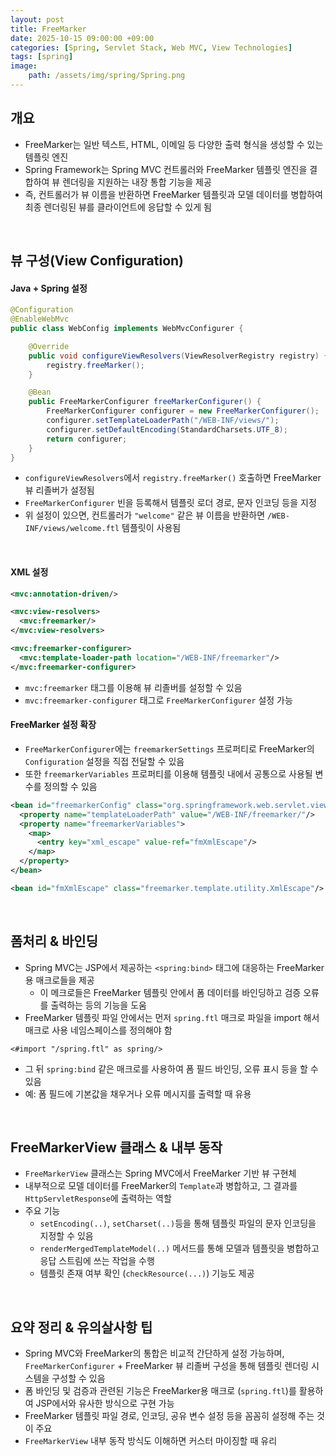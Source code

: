 ```yaml
---
layout: post
title: FreeMarker
date: 2025-10-15 09:00:00 +09:00
categories: [Spring, Servlet Stack, Web MVC, View Technologies]
tags: [spring]
image:
    path: /assets/img/spring/Spring.png
---
```


## 개요

- FreeMarker는 일반 텍스트, HTML, 이메일 등 다양한 출력 형식을 생성할 수 있는 템플릿 엔진
- Spring Framework는 Spring MVC 컨트롤러와 FreeMarker 템플릿 엔진을 결합하여 뷰 렌더링을 지원하는 내장 통합 기능을 제공
- 즉, 컨트롤러가 뷰 이름을 반환하면 FreeMarker 템플릿과 모델 데이터를 병합하여 최종 렌더링된 뷰를 클라이언트에 응답할 수 있게 됨

<br>

## 뷰 구성(View Configuration)

#### Java + Spring 설정

```java
@Configuration
@EnableWebMvc
public class WebConfig implements WebMvcConfigurer {

    @Override
    public void configureViewResolvers(ViewResolverRegistry registry) {
        registry.freeMarker();
    }

    @Bean
    public FreeMarkerConfigurer freeMarkerConfigurer() {
        FreeMarkerConfigurer configurer = new FreeMarkerConfigurer();
        configurer.setTemplateLoaderPath("/WEB-INF/views/");
        configurer.setDefaultEncoding(StandardCharsets.UTF_8);
        return configurer;
    }
}
```

- `configureViewResolvers`에서 `registry.freeMarker()` 호출하면 FreeMarker 뷰 리졸버가 설정됨
- `FreeMarkerConfigurer` 빈을 등록해서 템플릿 로더 경로, 문자 인코딩 등을 지정
- 위 설정이 있으면, 컨트롤러가 `"welcome"` 같은 뷰 이름을 반환하면 `/WEB-INF/views/welcome.ftl` 템플릿이 사용됨

<br>

#### XML 설정 


```xml
<mvc:annotation-driven/>

<mvc:view-resolvers>
  <mvc:freemarker/>
</mvc:view-resolvers>

<mvc:freemarker-configurer>
  <mvc:template-loader-path location="/WEB-INF/freemarker"/>
</mvc:freemarker-configurer>
```

- `mvc:freemarker` 태그를 이용해 뷰 리졸버를 설정할 수 있음
- `mvc:freemarker-configurer` 태그로 `FreeMarkerConfigurer` 설정 가능

#### FreeMarker 설정 확장

- `FreeMarkerConfigurer`에는 `freemarkerSettings` 프로퍼티로 FreeMarker의 `Configuration` 설정을 직접 전달할 수 있음
- 또한 `freemarkerVariables` 프로퍼티를 이용해 템플릿 내에서 공통으로 사용될 변수를 정의할 수 있음

```xml
<bean id="freemarkerConfig" class="org.springframework.web.servlet.view.freemarker.FreeMarkerConfigurer">
  <property name="templateLoaderPath" value="/WEB-INF/freemarker/"/>
  <property name="freemarkerVariables">
    <map>
      <entry key="xml_escape" value-ref="fmXmlEscape"/>
    </map>
  </property>
</bean>

<bean id="fmXmlEscape" class="freemarker.template.utility.XmlEscape"/>
```

<br>

## 폼처리 & 바인딩

- Spring MVC는 JSP에서 제공하는 `<spring:bind>` 태그에 대응하는 FreeMarker용 매크로들을 제공
  - 이 메크로들은 FreeMarker 템플릿 안에서 폼 데이터를 바인딩하고 검증 오류를 출력하는 등의 기능을 도움
- FreeMarker 템플릿 파일 안에서는 먼저 `spring.ftl` 매크로 파일을 import 해서 매크로 사용 네임스페이스를 정의해야 함

```ftl
<#import "/spring.ftl" as spring/>
```

- 그 뒤 `spring:bind` 같은 매크로를 사용하여 폼 필드 바인딩, 오류 표시 등을 할 수 있음
- 예: 폼 필드에 기본값을 채우거나 오류 메시지를 출력할 때 유용

<br>

## FreeMarkerView 클래스 & 내부 동작

- `FreeMarkerView` 클래스는 Spring MVC에서 FreeMarker 기반 뷰 구현체
- 내부적으로 모델 데이터를 FreeMarker의 `Template`과 병합하고, 그 결과를 `HttpServletResponse`에 출력하는 역할
- 주요 기능
  - `setEncoding(..)`, `setCharset(..)`등을 통해 템플릿 파일의 문자 인코딩을 지정할 수 있음
  - `renderMergedTemplateModel(..)` 메서드를 통해 모델과 템플릿을 병합하고 응답 스트림에 쓰는 작업을 수행
  - 템플릿 존재 여부 확인 (`checkResource(...)`) 기능도 제공

<br>

## 요약 정리 & 유의살사항 팁

- Spring MVC와 FreeMarker의 통합은 비교적 간단하게 설정 가능하며, `FreeMarkerConfigurer` + FreeMarker 뷰 리졸버 구성을 통해 템플릿 렌더링 시스템을 구성할 수 있음
- 폼 바인딩 및 검증과 관련된 기능은 FreeMarker용 매크로 (`spring.ftl`)를 활용하여 JSP에서와 유사한 방식으로 구현 가능
- FreeMarker 템플릿 파일 경로, 인코딩, 공유 변수 설정 등을 꼼꼼히 설정해 주는 것이 주요
- `FreeMarkerView` 내부 동작 방식도 이해하면 커스터 마이징할 때 유리